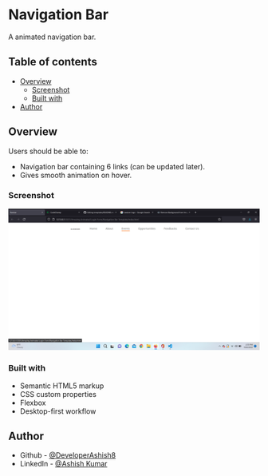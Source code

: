 # Navigation Bar

A animated navigation bar.

## Table of contents

- [Overview](#overview)
  - [Screenshot](#screenshot)
  - [Built with](#built-with)
- [Author](#author)

## Overview

Users should be able to:

- Navigation bar containing 6 links (can be updated later).
- Gives smooth animation on hover.

### Screenshot

![](<./Images/Screenshot%20(9).png>)

### Built with

- Semantic HTML5 markup
- CSS custom properties
- Flexbox
- Desktop-first workflow

## Author

- Github - [@DeveloperAshish8](https://www.github.com/DeveloperAshish8)
- LinkedIn - [@Ashish Kumar](https://www.linkedin.com/in/ashish-kumar-he-him-4566211a3/)

